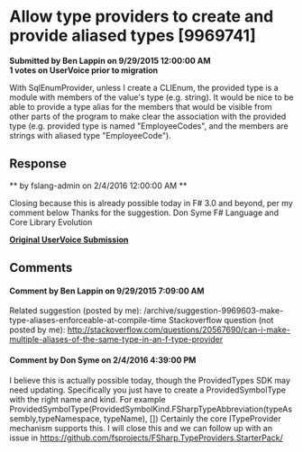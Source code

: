 # Allow type providers to create and provide aliased types [9969741] #

**Submitted by Ben Lappin on 9/29/2015 12:00:00 AM**  
**1 votes on UserVoice prior to migration**  

With SqlEnumProvider, unless I create a CLIEnum, the provided type is a module with members of the value's type (e.g. string).
It would be nice to be able to provide a type alias for the members that would be visible from other parts of the program to make clear the association with the provided type (e.g. provided type is named "EmployeeCodes", and the members are strings with aliased type "EmployeeCode").



## Response ##
** by fslang-admin on 2/4/2016 12:00:00 AM **

Closing because this is already possible today in F# 3.0 and beyond, per my comment below
Thanks for the suggestion.
Don Syme
F# Language and Core Library Evolution


**[Original UserVoice Submission](https://fslang.uservoice.com/forums/245727-f-language/suggestions/9969741)**


## Comments ##


#### Comment by Ben Lappin on 9/29/2015 7:09:00 AM ####
Related suggestion (posted by me):
/archive/suggestion-9969603-make-type-aliases-enforceable-at-compile-time
Stackoverflow question (not posted by me):
http://stackoverflow.com/questions/20567690/can-i-make-multiple-aliases-of-the-same-type-in-an-f-type-provider


#### Comment by Don Syme on 2/4/2016 4:39:00 PM ####
I believe this is actually possible today, though the ProvidedTypes SDK may need updating. Specifically you just have to create a ProvidedSymbolType with the right name and kind. For example
ProvidedSymbolType(ProvidedSymbolKind.FSharpTypeAbbreviation(typeAssembly,typeNamespace, typeName), [])
Certainly the core ITypeProvider mechanism supports this.
I will close this and we can follow up with an issue in https://github.com/fsprojects/FSharp.TypeProviders.StarterPack/

